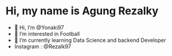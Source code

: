 
# Hi, my name is Agung Rezalky
- 👋 Hi, I’m @Yonaki97
- 👀 I’m interested in Football
- 🌱 I’m currently learning Data Science and backend Developer 
- Instagram : @Rezalk97

<!---
Yonaki97/Yonaki97 is a ✨ special ✨ repository because its `README.md` (this file) appears on your GitHub profile.
You can click the Preview link to take a look at your changes.
--->
